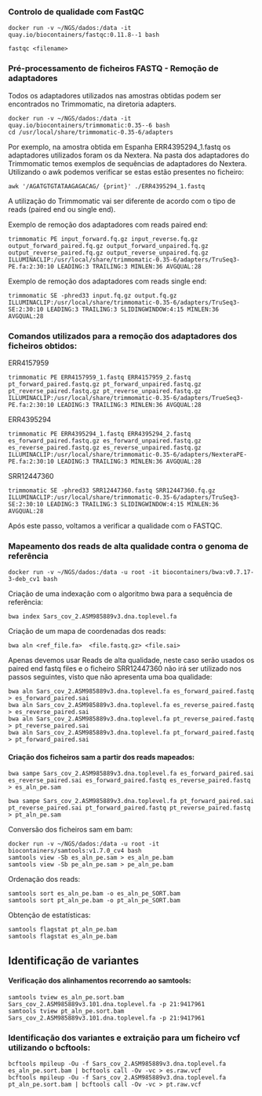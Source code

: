 ### Controlo de qualidade com FastQC


```
docker run -v ~/NGS/dados:/data -it quay.io/biocontainers/fastqc:0.11.8--1 bash
```
```
fastqc <filename>
```
### Pré-processamento de ficheiros FASTQ - Remoção de adaptadores 
Todos os adaptadores utilizados nas amostras obtidas podem ser encontrados no Trimmomatic, na diretoria adapters. 
```
docker run -v ~/NGS/dados:/data -it quay.io/biocontainers/trimmomatic:0.35--6 bash
cd /usr/local/share/trimmomatic-0.35-6/adapters
```

Por exemplo, na amostra obtida em Espanha ERR4395294_1.fastq os adaptadores utilizados foram os da Nextera. Na pasta dos adaptadores do Trimmomatic temos exemplos de sequências de adaptadores do Nextera. Utilizando o awk podemos verificar se estas estão presentes no ficheiro: 
```
awk '/AGATGTGTATAAGAGACAG/ {print}' ./ERR4395294_1.fastq
```

A utilização do Trimmomatic vai ser diferente de acordo com o tipo de reads (paired end ou single end). 

Exemplo de remoção dos adaptadores com reads paired end:

```
trimmomatic PE input_forward.fq.gz input_reverse.fq.gz output_forward_paired.fq.gz output_forward_unpaired.fq.gz output_reverse_paired.fq.gz output_reverse_unpaired.fq.gz ILLUMINACLIP:/usr/local/share/trimmomatic-0.35-6/adapters/TruSeq3-PE.fa:2:30:10 LEADING:3 TRAILING:3 MINLEN:36 AVGQUAL:28
```
Exemplo de remoção dos adaptadores com reads single end:

```
trimmomatic SE -phred33 input.fq.gz output.fq.gz ILLUMINACLIP:/usr/local/share/trimmomatic-0.35-6/adapters/TruSeq3-SE:2:30:10 LEADING:3 TRAILING:3 SLIDINGWINDOW:4:15 MINLEN:36 AVGQUAL:28
```

### Comandos utilizados para a remoção dos adaptadores dos ficheiros obtidos:

ERR4157959
```
trimmomatic PE ERR4157959_1.fastq ERR4157959_2.fastq pt_forward_paired.fastq.gz pt_forward_unpaired.fastq.gz pt_reverse_paired.fastq.gz pt_reverse_unpaired.fastq.gz ILLUMINACLIP:/usr/local/share/trimmomatic-0.35-6/adapters/TrueSeq3-PE.fa:2:30:10 LEADING:3 TRAILING:3 MINLEN:36 AVGQUAL:28
```

ERR4395294
```
trimmomatic PE ERR4395294_1.fastq ERR4395294_2.fastq es_forward_paired.fastq.gz es_forward_unpaired.fastq.gz es_reverse_paired.fastq.gz es_reverse_unpaired.fastq.gz ILLUMINACLIP:/usr/local/share/trimmomatic-0.35-6/adapters/NexteraPE-PE.fa:2:30:10 LEADING:3 TRAILING:3 MINLEN:36 AVGQUAL:28
```

SRR12447360
```
trimmomatic SE -phred33 SRR12447360.fastq SRR12447360.fq.gz ILLUMINACLIP:/usr/local/share/trimmomatic-0.35-6/adapters/TruSeq3-SE:2:30:10 LEADING:3 TRAILING:3 SLIDINGWINDOW:4:15 MINLEN:36 AVGQUAL:28
```
Após este passo, voltamos a verificar a qualidade com o FASTQC. 

### Mapeamento dos reads de alta qualidade contra o genoma de referência

```
docker run -v ~/NGS/dados:/data -u root -it biocontainers/bwa:v0.7.17-3-deb_cv1 bash
```

Criação de uma indexação com o algoritmo bwa para a sequência de referência:

```
bwa index Sars_cov_2.ASM985889v3.dna.toplevel.fa
```

Criação de um mapa de coordenadas dos reads:
```
bwa aln <ref_file.fa>  <file.fastq.gz> <file.sai>  
```


Apenas devemos usar Reads de alta qualidade, neste caso serão usados os paired end fastq files e o ficheiro SRR12447360 não irá ser utilizado nos passos seguintes, visto que não apresenta uma boa qualidade:

```
bwa aln Sars_cov_2.ASM985889v3.dna.toplevel.fa es_forward_paired.fastq > es_forward_paired.sai
bwa aln Sars_cov_2.ASM985889v3.dna.toplevel.fa es_reverse_paired.fastq > es_reverse_paired.sai
bwa aln Sars_cov_2.ASM985889v3.dna.toplevel.fa pt_reverse_paired.fastq > pt_reverse_paired.sai
bwa aln Sars_cov_2.ASM985889v3.dna.toplevel.fa pt_forward_paired.fastq > pt_forward_paired.sai
```

#### Criação dos ficheiros sam a partir dos reads mapeados:

```
bwa sampe Sars_cov_2.ASM985889v3.dna.toplevel.fa es_forward_paired.sai es_reverse_paired.sai es_forward_paired.fastq es_reverse_paired.fastq > es_aln_pe.sam

bwa sampe Sars_cov_2.ASM985889v3.dna.toplevel.fa pt_forward_paired.sai pt_reverse_paired.sai pt_forward_paired.fastq pt_reverse_paired.fastq > pt_aln_pe.sam
```


Conversão dos ficheiros sam em bam:

```
docker run -v ~/NGS/dados:/data -u root -it biocontainers/samtools:v1.7.0_cv4 bash
samtools view -Sb es_aln_pe.sam > es_aln_pe.bam
samtools view -Sb pe_aln_pe.sam > pe_aln_pe.bam
```

Ordenação dos reads:

```
samtools sort es_aln_pe.bam -o es_aln_pe_SORT.bam
samtools sort pt_aln_pe.bam -o pt_aln_pe_SORT.bam
```


Obtenção de estatísticas:

```
samtools flagstat pt_aln_pe.bam
samtools flagstat es_aln_pe.bam
```

## Identificação de variantes

#### Verificação dos alinhamentos recorrendo ao samtools:
```
samtools tview es_aln_pe.sort.bam Sars_cov_2.ASM985889v3.101.dna.toplevel.fa -p 21:9417961
samtools tview pt_aln_pe.sort.bam Sars_cov_2.ASM985889v3.101.dna.toplevel.fa -p 21:9417961
```

### Identificação dos variantes e extraição para um ficheiro vcf utilizando o bcftools:
```
bcftools mpileup -Ou -f Sars_cov_2.ASM985889v3.dna.toplevel.fa es_aln_pe.sort.bam | bcftools call -Ov -vc > es.raw.vcf
bcftools mpileup -Ou -f Sars_cov_2.ASM985889v3.dna.toplevel.fa pt_aln_pe.sort.bam | bcftools call -Ov -vc > pt.raw.vcf
```
